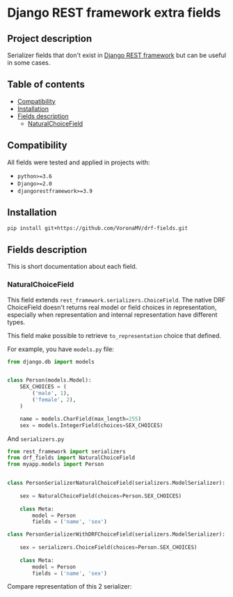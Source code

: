 # Django REST framework extra fields

## Project description
Serializer fields that don't exist in [Django REST framework](https://github.com/encode/django-rest-framework) but 
can be useful in some cases.

## Table of contents
- [Compatibility](#compatibility)
- [Installation](#installation)
- [Fields description](#fields-description)
  - [NaturalChoiceField](#fields-description)
## Compatibility
All fields were tested and applied in projects with:
  - `python>=3.6`
  - `Django>=2.0`
  - `djangorestframework>=3.9`

## Installation
`pip install git+https://github.com/VoronaMV/drf-fields.git`

## Fields description

This is short documentation about each field.

### NaturalChoiceField

This field extends `rest_framework.serializers.ChoiceField`.
The native DRF ChoiceField doesn't returns real model or field choices
in representation, especially when representation and internal representation
have different types.

This field make possible to retrieve `to_representation` choice that defined.

For example, you have `models.py` file:
```python
from django.db import models


class Person(models.Model):
    SEX_CHOICES = (
        ('male', 1),
        ('female', 2),
    )    

    name = models.CharField(max_length=255)
    sex = models.IntegerField(choices=SEX_CHOICES)
```

And `serializers.py`
```python
from rest_framework import serializers
from drf_fields import NaturalChoiceField
from myapp.models import Person


class PersonSerializerNaturalChoiceField(serializers.ModelSerializer):
    
    sex = NaturalChoiceField(choices=Person.SEX_CHOICES)
    
    class Meta:
        model = Person
        fields = ('name', 'sex')

class PersonSerializerWithDRFChoiceField(serializers.ModelSerializer):
    
    sex = serializers.ChoiceField(choices=Person.SEX_CHOICES)
    
    class Meta:
        model = Person
        fields = ('name', 'sex')
```

Compare representation of this 2 serializer:
```shell script

```